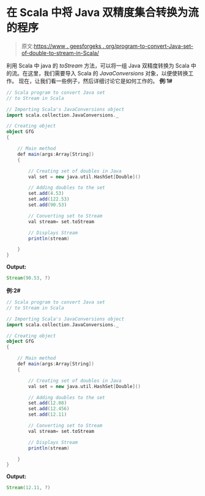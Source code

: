# 在 Scala 中将 Java 双精度集合转换为流的程序

> 原文:[https://www . geesforgeks . org/program-to-convert-Java-set-of-double-to-stream-in-Scala/](https://www.geeksforgeeks.org/program-to-convert-java-set-of-doubles-to-stream-in-scala/)

利用 Scala 中 java 的 *toStream* 方法，可以将一组 Java 双精度转换为 Scala 中的流。在这里，我们需要导入 Scala 的 *JavaConversions* 对象，以便使转换工作。
现在，让我们看一些例子，然后详细讨论它是如何工作的。
**例:1#**

```scala
// Scala program to convert Java set 
// to Stream in Scala

// Importing Scala's JavaConversions object
import scala.collection.JavaConversions._

// Creating object
object GfG
{ 

    // Main method
    def main(args:Array[String])
    {

        // Creating set of doubles in Java
        val set = new java.util.HashSet[Double]()

        // Adding doubles to the set
        set.add(4.53)
        set.add(122.53)
        set.add(90.53)

        // Converting set to Stream 
        val stream= set.toStream

        // Displays Stream 
        println(stream)

    }
}
```

**Output:**

```scala
Stream(90.53, ?)

```

**例:2#**

```scala
// Scala program to convert Java set 
// to Stream in Scala

// Importing Scala's JavaConversions object
import scala.collection.JavaConversions._

// Creating object
object GfG
{ 

    // Main method
    def main(args:Array[String])
    {

        // Creating set of doubles in Java
        val set = new java.util.HashSet[Double]()

        // Adding doubles to the set
        set.add(12.08)
        set.add(12.456)
        set.add(12.11)

        // Converting set to Stream 
        val stream= set.toStream

        // Displays Stream 
        println(stream)

    }
}
```

**Output:**

```scala
Stream(12.11, ?)

```